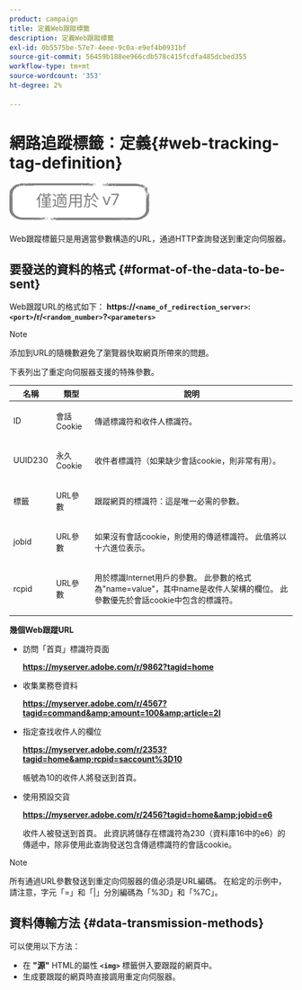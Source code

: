```yaml
---
product: campaign
title: 定義Web跟蹤標籤
description: 定義Web跟蹤標籤
exl-id: 0b5575be-57e7-4eee-9c0a-e9ef4b0931bf
source-git-commit: 56459b188ee966cdb578c415fcdfa485dcbed355
workflow-type: tm+mt
source-wordcount: '353'
ht-degree: 2%

---
```


# 網路追蹤標籤：定義{#web-tracking-tag-definition}

![](../../assets/v7-only.svg)

Web跟蹤標籤只是用適當參數構造的URL，通過HTTP查詢發送到重定向伺服器。

## 要發送的資料的格式 {#format-of-the-data-to-be-sent}

Web跟蹤URL的格式如下： **https://`<name_of_redirection_server>`:`<port>`/r/`<random_number>`?`<parameters>`**

>[!NOTE]
>
>添加到URL的隨機數避免了瀏覽器快取網頁所帶來的問題。

下表列出了重定向伺服器支援的特殊參數。

<table>
                     <thead>
                        <tr>
                           <th>名稱</th>
                           <th>類型</th>
                           <th>說明</th> 
                        </tr> 
                     </thead>
                     <tbody>
                        <tr>
                           <td>
                              <p>ID</p> 
                           </td>
                           <td>
                              <p>會話Cookie</p> 
                           </td>
                           <td>
                              <p>傳遞標識符和收件人標識符。</p> 
                           </td> 
                        </tr>
                        <tr>
                           <td>
                              <p>UUID230</p> 
                           </td>
                           <td>
                              <p>永久Cookie</p> 
                           </td>
                           <td>
                              <p>收件者標識符（如果缺少會話cookie，則非常有用）。</p> 
                           </td> 
                        </tr>
                        <tr>
                           <td>
                              <p>標籤</p> 
                           </td>
                           <td>
                              <p>URL參數</p> 
                           </td>
                           <td>
                              <p>跟蹤網頁的標識符：這是唯一必需的參數。</p> 
                           </td> 
                        </tr>
                        <tr>
                           <td>
                              <p>jobid</p> 
                           </td>
                           <td>
                              <p>URL參數</p> 
                           </td>
                           <td>
                              <p>如果沒有會話cookie，則使用的傳遞標識符。 此值將以十六進位表示。
                              </p> 
                           </td> 
                        </tr>
                        <tr>
                           <td>
                              <p>rcpid</p> 
                           </td>
                           <td>
                              <p>URL參數</p> 
                           </td>
                           <td>
                              <p>用於標識Internet用戶的參數。 此參數的格式為"name=value"，其中name是收件人架構的欄位。 此參數優先於會話cookie中包含的標識符。
                              </p> 
                           </td> 
                        </tr> 
                     </tbody>  
                  </table>

**幾個Web跟蹤URL**

* 訪問「首頁」標識符頁面

   **https://myserver.adobe.com/r/9862?tagid=home**

* 收集業務卷資料

   **https://myserver.adobe.com/r/4567?tagid=command&amp;amount=100&amp;article=2l**

* 指定查找收件人的欄位

   **https://myserver.adobe.com/r/2353?tagid=home&amp;rcpid=saccount%3D10**

   帳號為10的收件人將發送到首頁。

* 使用預設交貨

   **https://myserver.adobe.com/r/2456?tagid=home&amp;jobid=e6**

   收件人被發送到首頁。 此資訊將儲存在標識符為230（資料庫16中的e6）的傳遞中，除非使用此查詢發送包含傳遞標識符的會話cookie。

>[!NOTE]
>
>所有通過URL參數發送到重定向伺服器的值必須是URL編碼。 在給定的示例中，請注意，字元「=」和「|」分別編碼為「%3D」和「%7C」。

## 資料傳輸方法 {#data-transmission-methods}

可以使用以下方法：

* 在 **&quot;源&quot;** HTML的屬性 **`<img>`** 標籤併入要跟蹤的網頁中。
* 生成要跟蹤的網頁時直接調用重定向伺服器。
